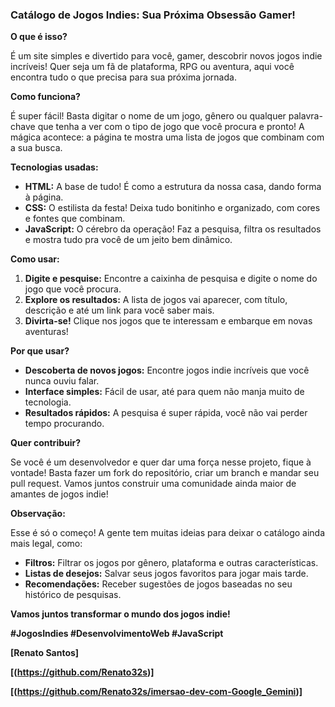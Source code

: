 ###  **Catálogo de Jogos Indies: Sua Próxima Obsessão Gamer!**

**O que é isso?**

É um site simples e divertido para você, gamer, descobrir novos jogos indie incríveis! Quer seja um fã de plataforma, RPG ou aventura, aqui você encontra tudo o que precisa para sua próxima jornada.

**Como funciona?**

É super fácil! Basta digitar o nome de um jogo, gênero ou qualquer palavra-chave que tenha a ver com o tipo de jogo que você procura e pronto! A mágica acontece: a página te mostra uma lista de jogos que combinam com a sua busca.

**Tecnologias usadas:**

* **HTML:** A base de tudo! É como a estrutura da nossa casa, dando forma à página.
* **CSS:** O estilista da festa! Deixa tudo bonitinho e organizado, com cores e fontes que combinam.
* **JavaScript:** O cérebro da operação! Faz a pesquisa, filtra os resultados e mostra tudo pra você de um jeito bem dinâmico.

**Como usar:**

1. **Digite e pesquise:** Encontre a caixinha de pesquisa e digite o nome do jogo que você procura.
2. **Explore os resultados:** A lista de jogos vai aparecer, com título, descrição e até um link para você saber mais.
3. **Divirta-se!** Clique nos jogos que te interessam e embarque em novas aventuras!

**Por que usar?**

* **Descoberta de novos jogos:** Encontre jogos indie incríveis que você nunca ouviu falar.
* **Interface simples:** Fácil de usar, até para quem não manja muito de tecnologia.
* **Resultados rápidos:** A pesquisa é super rápida, você não vai perder tempo procurando.

**Quer contribuir?**

Se você é um desenvolvedor e quer dar uma força nesse projeto, fique à vontade! Basta fazer um fork do repositório, criar um branch e mandar seu pull request. Vamos juntos construir uma comunidade ainda maior de amantes de jogos indie!

**Observação:**

Esse é só o começo! A gente tem muitas ideias para deixar o catálogo ainda mais legal, como:

* **Filtros:** Filtrar os jogos por gênero, plataforma e outras características.
* **Listas de desejos:** Salvar seus jogos favoritos para jogar mais tarde.
* **Recomendações:** Receber sugestões de jogos baseadas no seu histórico de pesquisas.

**Vamos juntos transformar o mundo dos jogos indie!**

**#JogosIndies #DesenvolvimentoWeb #JavaScript**

**[Renato Santos]**

**[(https://github.com/Renato32s)]**

**[(https://github.com/Renato32s/imersao-dev-com-Google_Gemini)]**
